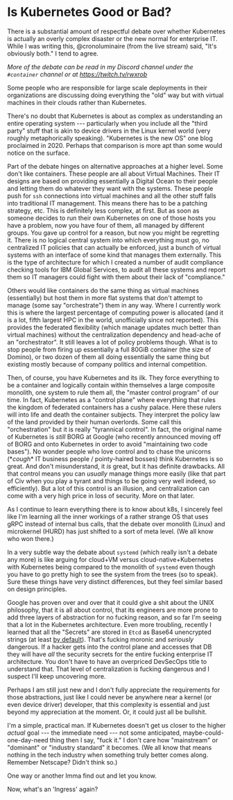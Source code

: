 # Is Kubernetes Good or Bad?

There is a substantial amount of respectful debate over whether
Kubernetes is actually an overly complex disaster or the new normal for
enterprise IT. While I was writing this, @cronoluminaire (from the live
stream) said, "It's obviously both." I tend to agree. 

*More of the debate can be read in my Discord channel under the
`#container` channel or at <https://twitch.tv/rwxrob>*

Some people who are responsible for large scale deployments in their
organizations are discussing doing everything the "old" way but with
virtual machines in their clouds rather than Kubernetes. 

There's no doubt that Kubernetes is about as complex as understanding an
entire operating system --- particularly when you include all the "third
party" stuff that is akin to device drivers in the Linux kernel world
(very roughly metaphorically speaking). "Kubernetes is the new OS" one
blog proclaimed in 2020. Perhaps that comparison is more apt than some
would notice on the surface.

Part of the debate hinges on alternative approaches at a higher level.
Some don't like containers. These people are all about Virtual Machines.
Their IT designs are based on providing essentially a Digital Ocean to
their people and letting them do whatever they want with the systems.
These people push for `ssh` connections into virtual machines and all
the other stuff falls into traditional IT management. This means there
has to be a patching strategy, etc. This is definitely less complex, at
first. But as soon as someone decides to run their own Kubernetes on one
of those hosts you have a problem, now you have four of them, all
managed by different groups. You gave up control for a reason, but now
you might be regretting it. There is no logical central system into
which everything must go, no centralized IT policies that can actually
be enforced, just a bunch of virtual systems with an interface of some
kind that manages them externally. This is the type of architecture for
which I created a number of audit compliance checking tools for IBM
Global Services, to audit all these systems and report them so IT
managers could fight with them about their lack of "compliance."

Others would like containers do the same thing as virtual machines
(essentially) but host them in more flat systems that don't attempt to
manage (some say "orchestrate") them in any way. Where I currently work
this is where the largest percentage of computing power is allocated
(and it is a lot, fifth largest HPC in the world, unofficially since not
reported). This provides the federated flexibility (which
manage updates much better than virtual machines) without the
centralization dependency and head-ache of an "orchestrator". It still
leaves a lot of policy problems though. What is to stop people from
firing up essentially a full 80GiB container (the size of Domino), or
two dozen of them all doing essentially the same thing but existing
mostly because of company politics and internal competition.

Then, of course, you have Kubernetes and its ilk. They force everything
to be a container and logically contain within themselves a large composite
monolith, one system to rule them all, the "master control program" of
our time. In fact, Kubernetes as a "control plane" where everything
that rules the kingdom of federated containers has a cushy palace. Here
these rulers will into life and death the container subjects. They
interpret the policy law of the land provided by their human overlords.
Some call this "orchestration" but it is really "tyrannical control". In
fact, the original name of Kubernetes is *still* BORG at Google (who
recently announced moving off of BORG and onto Kubernetes in order to
avoid "maintaining two code bases"). No wonder people who love control
and to chase the unicorns (\**cough*\* IT business people /
pointy-haired bosses) think Kubernetes is so great. And don't
misunderstand, it *is* great, but it has definite drawbacks. All that
control means you can *usually* manage things more easily (like that
part of Civ when you play a tyrant and things to be going very
well indeed, so efficiently). But a lot of this control is an illusion,
and centralization can come with a very high price in loss of security.
More on that later.

As I continue to learn everything there is to know about k8s, I sincerely
feel like I'm learning all the inner workings of a rather strange OS
that uses gRPC instead of internal bus calls, that the debate over
monolith (Linux) and microkernel (HURD) has just shifted to a sort of
meta level. (We all know who won there.)

In a very subtle way the debate about `systemd` (which really isn't a
debate any more) is like arguing for cloud+VM versus
cloud-native+Kubernetes with Kubernetes being compared to the monolith
of `systemd` even though you have to go pretty high to see the system
from the trees (so to speak). Sure these things have very distinct
differences, but they feel similar based on design principles.

Google has proven over and over that it could give a shit about the UNIX
philosophy, that it is all about control, that its engineers are more
prone to add three layers of abstraction for no fucking reason, and so
far I'm seeing that a lot in the Kubernetes architecture. Even more
troubling, recently I learned that all the "Secrets" are stored in
`Etcd` as Base64 unencrypted strings (at least [by default]). That's
fucking moronic and *seriously* dangerous. If a hacker gets into the
control plane and accesses that DB they will have *all* the security
secrets for the entire fucking enterprise IT architecture. You don't
have to have an overpriced DevSecOps title to understand that. That
level of centralization is fucking dangerous and I suspect I'll keep
uncovering more.

[by default]: <https://kubernetes.io/docs/tasks/administer-cluster/securing-a-cluster/>

Perhaps I am still just new and I don't fully appreciate the
requirements for those abstractions, just like I could never be anywhere
near a kernel (or even device driver) developer, that this complexity is
essential and just beyond my appreciation at the moment. Or, it could
just all be bullshit.

I'm a simple, practical man. If Kubernetes doesn't get us closer to the
higher *actual* goal --- the immediate need --- not some anticipated,
maybe-could-one-day-need thing then I say, "fuck it." I don't care how
"mainstream" or "dominant" or "industry standard" it becomes. (We all
know that means nothing in the tech industry when something truly better
comes along. Remember Netscape? Didn't think so.) 

One way or another Imma find out and let you know.

Now, what's an 'Ingress' again?
